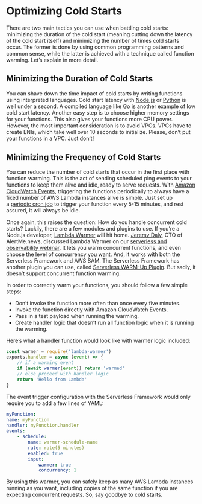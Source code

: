 # Optimizing Cold Starts

There are two main tactics you can use when battling cold starts: minimizing the duration of the cold start (meaning cutting down the latency of the cold start itself) and minimizing the number of times cold starts occur. The former is done by using common programming patterns and common sense, while the latter is achieved with a technique called function warming. Let’s explain in more detail.

## Minimizing the Duration of Cold Starts

You can shave down the time impact of cold starts by writing functions using interpreted languages. Cold start latency with [Node.js](https://docs.epsagon.com/docs/nodejs) or [Python](https://docs.epsagon.com/docs/python) is well under a second. A compiled language like [Go](https://epsagon.com/blog/getting-started-with-aws-lambda-and-go/) is another example of low cold start latency. Another easy step is to choose higher memory settings for your functions. This also gives your functions more CPU power. However, the most important consideration is to avoid VPCs. VPCs have to create ENIs, which take well over 10 seconds to initialize. Please, don’t put your functions in a VPC. Just don’t!

## Minimizing the Frequency of Cold Starts

You can reduce the number of cold starts that occur in the first place with function warming. This is the act of sending scheduled ping events to your functions to keep them alive and idle, ready to serve requests. With [Amazon CloudWatch Events](https://docs.aws.amazon.com/AmazonCloudWatch/latest/events/WhatIsCloudWatchEvents.html), triggering the functions periodically to always have a fixed number of AWS Lambda instances alive is simple. Just set up a [periodic cron job](https://read.acloud.guru/how-to-keep-your-lambda-functions-warm-9d7e1aa6e2f0) to trigger your function every 5-15 minutes, and rest assured, it will always be idle.

Once again, this raises the question: How do you handle concurrent cold starts? Luckily, there are a few modules and plugins to use. If you’re a Node.js developer, [Lambda Warmer](https://www.npmjs.com/package/lambda-warmer) will hit home. [Jeremy Daly](https://twitter.com/jeremy_daly), CTO of AlertMe.news, discussed Lambda Warmer on our [serverless and observability webinar](https://epsagon.com/blog/serverless-monitoring-in-practice-webinar/). It lets you warm concurrent functions, and even choose the level of concurrency you want. And, it works with both the Serverless Framework and AWS SAM. The Serverless Framework has another plugin you can use, called [Serverless WARM-Up Plugin](https://github.com/FidelLimited/serverless-plugin-warmup). But sadly, it doesn’t support concurrent function warming.

In order to correctly warm your functions, you should follow a few simple steps:

-   Don’t invoke the function more often than once every five minutes.
-   Invoke the function directly with Amazon CloudWatch Events.
-   Pass in a test payload when running the warming.
-   Create handler logic that doesn’t run all function logic when it is running the warming.

Here’s what a handler function would look like with warmer logic included:

```js
const warmer = require('lambda-warmer')
exports.handler = async (event) => {
	// if a warming event
	if (await warmer(event)) return 'warmed'
	// else proceed with handler logic
	return 'Hello from Lambda'
}
```
The event trigger configuration with the Serverless Framework would only require you to add a few lines of YAML:

```yaml
myFunction:
name: myFunction
handler: myFunction.handler
events:
	- schedule:
		name: warmer-schedule-name
		rate: rate(5 minutes)
		enabled: true
		input:
			warmer: true
			concurrency: 1
```
By using this warmer, you can safely keep as many AWS Lambda instances running as you want, including copies of the same function if you are expecting concurrent requests. So, say goodbye to cold starts.